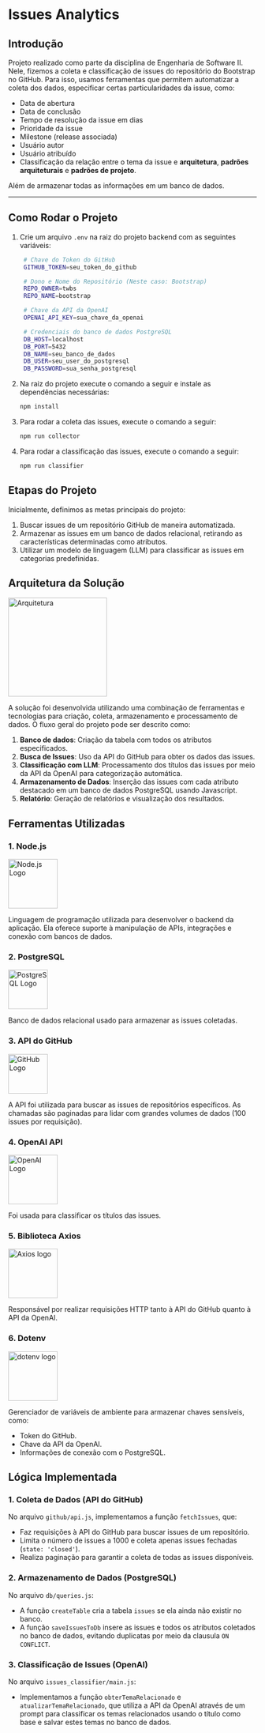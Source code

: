 # **Issues Analytics**

## **Introdução**

Projeto realizado como parte da disciplina de Engenharia de Software II. Nele, fizemos a coleta e classificação de issues do repositório do Bootstrap no GitHub. Para isso, usamos ferramentas que permitem automatizar a coleta dos dados, especificar certas particularidades da issue, como:

- Data de abertura
- Data de conclusão
- Tempo de resolução da issue em dias
- Prioridade da issue
- Milestone (release associada)
- Usuário autor
- Usuário atribuído
- Classificação da relação entre o tema da issue e **arquitetura**, **padrões arquiteturais** e **padrões de projeto**.

Além de armazenar todas as informações em um banco de dados.

---

## **Como Rodar o Projeto**

1. Crie um arquivo `.env` na raiz do projeto backend com as seguintes variáveis:

   ```bash
    # Chave do Token do GitHub
    GITHUB_TOKEN=seu_token_do_github

    # Dono e Nome do Repositório (Neste caso: Bootstrap)
    REPO_OWNER=twbs
    REPO_NAME=bootstrap

    # Chave da API da OpenAI
    OPENAI_API_KEY=sua_chave_da_openai

    # Credenciais do banco de dados PostgreSQL
    DB_HOST=localhost
    DB_PORT=5432
    DB_NAME=seu_banco_de_dados
    DB_USER=seu_user_do_postgresql
    DB_PASSWORD=sua_senha_postgresql
   ```

2. Na raiz do projeto execute o comando a seguir e instale as dependências necessárias:

   ```bash
   npm install
   ```

3. Para rodar a coleta das issues, execute o comando a seguir:

   ```bash
   npm run collector
   ```

4. Para rodar a classificação das issues, execute o comando a seguir:

   ```bash
   npm run classifier
   ```

## **Etapas do Projeto**

Inicialmente, definimos as metas principais do projeto:

1. Buscar issues de um repositório GitHub de maneira automatizada.
2. Armazenar as issues em um banco de dados relacional, retirando as características determinadas como atributos.
3. Utilizar um modelo de linguagem (LLM) para classificar as issues em categorias predefinidas.

## **Arquitetura da Solução**

<img src="https://cdn-icons-png.flaticon.com/512/4248/4248446.png" alt="Arquitetura" width="200">

A solução foi desenvolvida utilizando uma combinação de ferramentas e tecnologias para criação, coleta, armazenamento e processamento de dados. O fluxo geral do projeto pode ser descrito como:

1. **Banco de dados**: Criação da tabela com todos os atributos especificados.
2. **Busca de Issues**: Uso da API do GitHub para obter os dados das issues.
3. **Classificação com LLM**: Processamento dos títulos das issues por meio da API da OpenAI para categorização automática.
4. **Armazenamento de Dados**: Inserção das issues com cada atributo destacado em um banco de dados PostgreSQL usando Javascript.
5. **Relatório**: Geração de relatórios e visualização dos resultados.

## **Ferramentas Utilizadas**

### **1. Node.js**

<img src="https://nodejs.org/static/images/logo.svg" alt="Node.js Logo" width="100">

Linguagem de programação utilizada para desenvolver o backend da aplicação. Ela oferece suporte à manipulação de APIs, integrações e conexão com bancos de dados.

### **2. PostgreSQL**

<img src="https://www.postgresql.org/media/img/about/press/elephant.png" alt="PostgreSQL Logo" width="80">

Banco de dados relacional usado para armazenar as issues coletadas.

### **3. API do GitHub**

<img src="https://github.githubassets.com/images/modules/logos_page/GitHub-Mark.png" alt="GitHub Logo" width="80">

A API foi utilizada para buscar as issues de repositórios específicos. As chamadas são paginadas para lidar com grandes volumes de dados (100 issues por requisição).

### **4. OpenAI API**

<img src="https://upload.wikimedia.org/wikipedia/commons/c/c9/OpenAI_Logo_%282%29.svg" alt="OpenAI Logo" width="100">

Foi usada para classificar os títulos das issues.

### **5. Biblioteca Axios**

<img src="https://media2.dev.to/dynamic/image/width=1000,height=420,fit=cover,gravity=auto,format=auto/https%3A%2F%2Fdev-to-uploads.s3.amazonaws.com%2Fuploads%2Farticles%2Fwi656wrs8i3grr3tb1wo.png" alt="Axios logo" width="100">

Responsável por realizar requisições HTTP tanto à API do GitHub quanto à API da OpenAI.

### **6. Dotenv**

<img src="https://miro.medium.com/v2/resize:fit:4800/format:webp/1*ZEIqwQ3CIpjDiQsURlREjQ.jpeg" alt="dotenv logo" width="100">

Gerenciador de variáveis de ambiente para armazenar chaves sensíveis, como:

- Token do GitHub.
- Chave da API da OpenAI.
- Informações de conexão com o PostgreSQL.

## **Lógica Implementada**

### **1. Coleta de Dados (API do GitHub)**

No arquivo `github/api.js`, implementamos a função `fetchIssues`, que:

- Faz requisições à API do GitHub para buscar issues de um repositório.
- Limita o número de issues a 1000 e coleta apenas issues fechadas (`state: 'closed'`).
- Realiza paginação para garantir a coleta de todas as issues disponíveis.

### **2. Armazenamento de Dados (PostgreSQL)**

No arquivo `db/queries.js`:

- A função `createTable` cria a tabela `issues` se ela ainda não existir no banco.
- A função `saveIssuesToDb` insere as issues e todos os atributos coletados no banco de dados, evitando duplicatas por meio da clausula `ON CONFLICT`.

### **3. Classificação de Issues (OpenAI)**

No arquivo `issues_classifier/main.js`:

- Implementamos a função `obterTemaRelacionado` e `atualizarTemaRelacionado`, que utiliza a API da OpenAI através de um prompt para classificar os temas relacionados usando o título como base e salvar estes temas no banco de dados.
